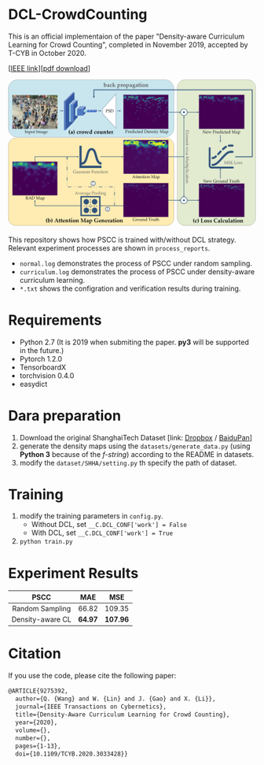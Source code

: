 # DCL-CrowdCounting

This is an official implementaion of the paper "Density-aware Curriculum Learning for Crowd Counting", completed in November 2019, accepted by T-CYB in October 2020.

[[IEEE link](https://ieeexplore.ieee.org/document/9275392)][[pdf download](http://crabwq.github.io/pdf/2020%20Density-aware%20Curriculum%20Learning%20for%20Crowd%20Counting.pdf)]

![DCL-Crowd Counting](images/dclflow.png)

This repository shows how PSCC is trained with/without DCL strategy. Relevant experiment processes are shown in `process_reports`.

- `normal.log` demonstrates the process of PSCC under random sampling.
- `curriculum.log` demonstrates the process of PSCC under density-aware curriculum learning.
- `*.txt` shows the configration and verification results during training.

# Requirements

- Python 2.7 (It is 2019 when submiting the paper. **py3** will be supported in the future.)
- Pytorch 1.2.0
- TensorboardX
- torchvision 0.4.0
- easydict

# Dara preparation

1. Download the original ShanghaiTech Dataset [link: [Dropbox](https://www.dropbox.com/s/fipgjqxl7uj8hd5/ShanghaiTech.zip?dl=0) / [BaiduPan](https://pan.baidu.com/s/1nuAYslz)]
2. generate the density maps using the `datasets/generate_data.py` (using **Python 3** because of the *f-string*) according to the README in datasets.
3. modify the `dataset/SHHA/setting.py` th specify the path of dataset.

# Training

1. modify the training parameters in `config.py`.
    - Without DCL, set `__C.DCL_CONF['work'] = False`
    - With DCL, set `__C.DCL_CONF['work'] = True`
2. `python train.py`

# Experiment Results

| PSCC |MAE | MSE |
|:-:|:-:|:-:|
Random Sampling | 66.82 | 109.35
Density-aware CL | **64.97** | **107.96**

# Citation

If you use the code, please cite the following paper:

```
@ARTICLE{9275392,
  author={Q. {Wang} and W. {Lin} and J. {Gao} and X. {Li}},
  journal={IEEE Transactions on Cybernetics}, 
  title={Density-Aware Curriculum Learning for Crowd Counting}, 
  year={2020},
  volume={},
  number={},
  pages={1-13},
  doi={10.1109/TCYB.2020.3033428}}
```
